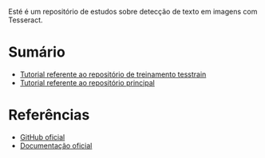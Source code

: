 Esté é um repositório de estudos sobre detecção de texto em imagens com Tesseract.

# Sumário
- [Tutorial referente ao repositório de treinamento tesstrain](./tesstrain-repo)
- [Tutorial referente ao repositório principal](./tesseract-repo)

# Referências
- [GitHub oficial](https://github.com/tesseract-ocr)
- [Documentação oficial](https://tesseract-ocr.github.io/tessdoc/)